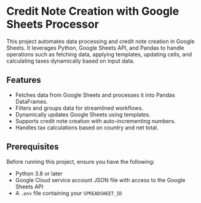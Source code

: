 # Credit Note Creation with Google Sheets Processor


This project automates data processing and credit note creation in Google Sheets. It leverages Python, Google Sheets API, and Pandas to handle operations such as fetching data, applying templates, updating cells, and calculating taxes dynamically based on input data.

## Features

- Fetches data from Google Sheets and processes it into Pandas DataFrames.
- Filters and groups data for streamlined workflows.
- Dynamically updates Google Sheets using templates.
- Supports credit note creation with auto-incrementing numbers.
- Handles tax calculations based on country and net total.

## Prerequisites

Before running this project, ensure you have the following:

- Python 3.8 or later
- Google Cloud service account JSON file with access to the Google Sheets API
- A `.env` file containing your `SPREADSHEET_ID`









